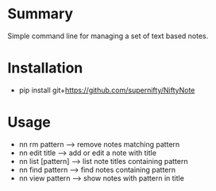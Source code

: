 
Summary
=======
Simple command line for managing a set of text based notes.

Installation
============
* pip install git+https://github.com/supernifty/NiftyNote

Usage
=====
* nn rm pattern --> remove notes matching pattern
* nn edit title --> add or edit a note with title
* nn list [pattern] --> list note titles containing pattern
* nn find pattern --> find notes containing pattern
* nn view pattern --> show notes with pattern in title
